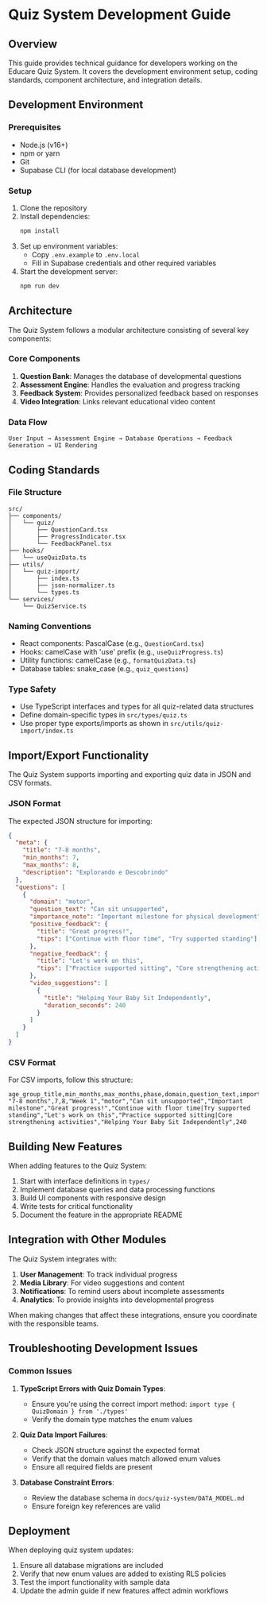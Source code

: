 
# Quiz System Development Guide

## Overview

This guide provides technical guidance for developers working on the Educare Quiz System. It covers the development environment setup, coding standards, component architecture, and integration details.

## Development Environment

### Prerequisites

- Node.js (v16+)
- npm or yarn
- Git
- Supabase CLI (for local database development)

### Setup

1. Clone the repository
2. Install dependencies:
   ```bash
   npm install
   ```
3. Set up environment variables:
   - Copy `.env.example` to `.env.local`
   - Fill in Supabase credentials and other required variables
4. Start the development server:
   ```bash
   npm run dev
   ```

## Architecture

The Quiz System follows a modular architecture consisting of several key components:

### Core Components

1. **Question Bank**: Manages the database of developmental questions
2. **Assessment Engine**: Handles the evaluation and progress tracking
3. **Feedback System**: Provides personalized feedback based on responses
4. **Video Integration**: Links relevant educational video content

### Data Flow

```
User Input → Assessment Engine → Database Operations → Feedback Generation → UI Rendering
```

## Coding Standards

### File Structure

```
src/
├── components/
│   └── quiz/
│       ├── QuestionCard.tsx
│       ├── ProgressIndicator.tsx
│       └── FeedbackPanel.tsx
├── hooks/
│   └── useQuizData.ts
├── utils/
│   └── quiz-import/
│       ├── index.ts
│       ├── json-normalizer.ts
│       └── types.ts
└── services/
    └── QuizService.ts
```

### Naming Conventions

- React components: PascalCase (e.g., `QuestionCard.tsx`)
- Hooks: camelCase with 'use' prefix (e.g., `useQuizProgress.ts`)
- Utility functions: camelCase (e.g., `formatQuizData.ts`)
- Database tables: snake_case (e.g., `quiz_questions`)

### Type Safety

- Use TypeScript interfaces and types for all quiz-related data structures
- Define domain-specific types in `src/types/quiz.ts`
- Use proper type exports/imports as shown in `src/utils/quiz-import/index.ts`

## Import/Export Functionality

The Quiz System supports importing and exporting quiz data in JSON and CSV formats.

### JSON Format

The expected JSON structure for importing:

```json
{
  "meta": {
    "title": "7-8 months",
    "min_months": 7,
    "max_months": 8,
    "description": "Explorando e Descobrindo"
  },
  "questions": [
    {
      "domain": "motor",
      "question_text": "Can sit unsupported",
      "importance_note": "Important milestone for physical development",
      "positive_feedback": {
        "title": "Great progress!",
        "tips": ["Continue with floor time", "Try supported standing"]
      },
      "negative_feedback": {
        "title": "Let's work on this",
        "tips": ["Practice supported sitting", "Core strengthening activities"]
      },
      "video_suggestions": [
        {
          "title": "Helping Your Baby Sit Independently",
          "duration_seconds": 240
        }
      ]
    }
  ]
}
```

### CSV Format

For CSV imports, follow this structure:

```
age_group_title,min_months,max_months,phase,domain,question_text,importance_note,positive_title,positive_tips,negative_title,negative_tips,video_title,video_duration
"7-8 months",7,8,"Week 1","motor","Can sit unsupported","Important milestone","Great progress!","Continue with floor time|Try supported standing","Let's work on this","Practice supported sitting|Core strengthening activities","Helping Your Baby Sit Independently",240
```

## Building New Features

When adding features to the Quiz System:

1. Start with interface definitions in `types/`
2. Implement database queries and data processing functions
3. Build UI components with responsive design
4. Write tests for critical functionality
5. Document the feature in the appropriate README

## Integration with Other Modules

The Quiz System integrates with:

1. **User Management**: To track individual progress
2. **Media Library**: For video suggestions and content
3. **Notifications**: To remind users about incomplete assessments
4. **Analytics**: To provide insights into developmental progress

When making changes that affect these integrations, ensure you coordinate with the responsible teams.

## Troubleshooting Development Issues

### Common Issues

1. **TypeScript Errors with Quiz Domain Types**:
   - Ensure you're using the correct import method: `import type { QuizDomain } from './types'`
   - Verify the domain type matches the enum values

2. **Quiz Data Import Failures**:
   - Check JSON structure against the expected format
   - Verify that the domain values match allowed enum values
   - Ensure all required fields are present

3. **Database Constraint Errors**:
   - Review the database schema in `docs/quiz-system/DATA_MODEL.md`
   - Ensure foreign key references are valid

## Deployment

When deploying quiz system updates:

1. Ensure all database migrations are included
2. Verify that new enum values are added to existing RLS policies
3. Test the import functionality with sample data
4. Update the admin guide if new features affect admin workflows
